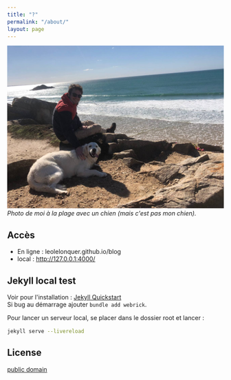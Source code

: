 ```yaml
---
title: "?"
permalink: "/about/"
layout: page
---
```


![Photo de moi](/assets/images/moialabeach.jpeg)
*Photo de moi à la plage avec un chien (mais c'est pas mon chien).*

## Accès

- En ligne : leolelonquer.github.io/blog
- local : <http://127.0.0.1:4000/>

## Jekyll local test

Voir pour l'installation : [Jekyll Quickstart](https://jekyllrb.com/docs/)  
Si bug au démarrage ajouter `bundle add webrick`.  

Pour lancer un serveur local, se placer dans le dossier root et lancer :  
```bash
jekyll serve --livereload
```

## License

[public domain](http://unlicense.org/)
